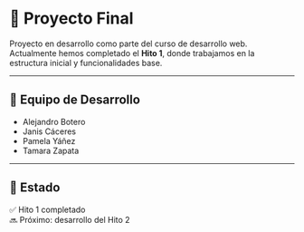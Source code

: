 # 🧠 Proyecto Final 

Proyecto en desarrollo como parte del curso de desarrollo web.  
Actualmente hemos completado el **Hito 1**, donde trabajamos en la estructura inicial y funcionalidades base.

---

## 👥 Equipo de Desarrollo

- Alejandro Botero  
- Janis Cáceres  
- Pamela Yáñez  
- Tamara Zapata  

---

## 🚧 Estado

✅ Hito 1 completado  
🔜 Próximo: desarrollo del Hito 2
